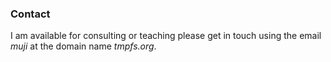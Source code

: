 ### Contact

I am available for consulting or teaching please get in touch using the email *muji* at the domain name *tmpfs.org*.